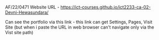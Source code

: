 AF/22/0471
Website URL - https://ict-courses.github.io/ict2233-ca-02-Devni-Hewasundara/

Can see the portfolio via this link - this link can get Settings, Pages, Visit Site (but when i paste the URL in web browser can't navigate only via the Vist site path)
